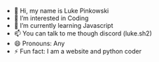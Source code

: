 - 👋 Hi, my name is Luke Pinkowski  
- 👀 I’m interested in Coding
- 🌱 I’m currently learning Javascript
- 📫 You can talk to me though discord (luke.sh2)
- 😄 Pronouns: Any
- ⚡ Fun fact: I am a website and python coder

<!---
Lukepin/Lukepin is a ✨ special ✨ repository because its `README.md` (this file) appears on your GitHub profile.
You can click the Preview link to take a look at your changes.
--->
